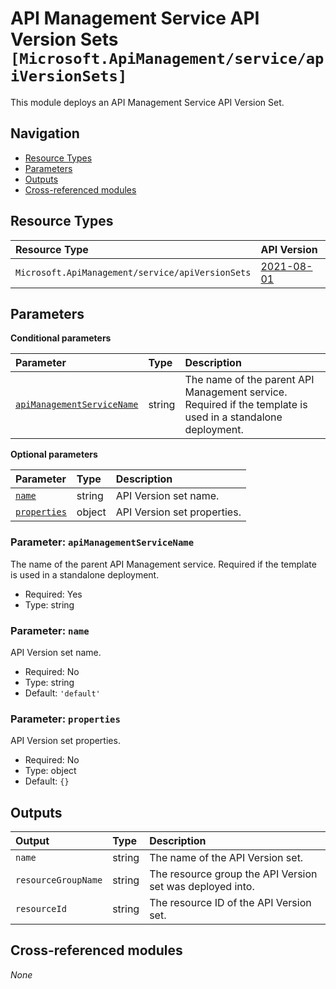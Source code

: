 # API Management Service API Version Sets `[Microsoft.ApiManagement/service/apiVersionSets]`

This module deploys an API Management Service API Version Set.

## Navigation

- [Resource Types](#Resource-Types)
- [Parameters](#Parameters)
- [Outputs](#Outputs)
- [Cross-referenced modules](#Cross-referenced-modules)

## Resource Types

| Resource Type | API Version |
| :-- | :-- |
| `Microsoft.ApiManagement/service/apiVersionSets` | [2021-08-01](https://learn.microsoft.com/en-us/azure/templates/Microsoft.ApiManagement/2021-08-01/service/apiVersionSets) |

## Parameters

**Conditional parameters**

| Parameter | Type | Description |
| :-- | :-- | :-- |
| [`apiManagementServiceName`](#parameter-apimanagementservicename) | string | The name of the parent API Management service. Required if the template is used in a standalone deployment. |

**Optional parameters**

| Parameter | Type | Description |
| :-- | :-- | :-- |
| [`name`](#parameter-name) | string | API Version set name. |
| [`properties`](#parameter-properties) | object | API Version set properties. |

### Parameter: `apiManagementServiceName`

The name of the parent API Management service. Required if the template is used in a standalone deployment.

- Required: Yes
- Type: string

### Parameter: `name`

API Version set name.

- Required: No
- Type: string
- Default: `'default'`

### Parameter: `properties`

API Version set properties.

- Required: No
- Type: object
- Default: `{}`


## Outputs

| Output | Type | Description |
| :-- | :-- | :-- |
| `name` | string | The name of the API Version set. |
| `resourceGroupName` | string | The resource group the API Version set was deployed into. |
| `resourceId` | string | The resource ID of the API Version set. |

## Cross-referenced modules

_None_
